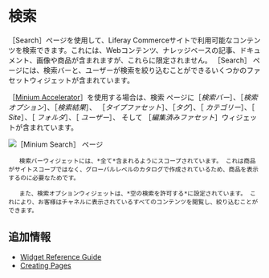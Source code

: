 # 検索

［Search］ページを使用して、Liferay Commerceサイトで利用可能なコンテンツを検索できます。これには、Webコンテンツ、ナレッジベースの記事、ドキュメント、画像や商品が含まれますが、これらに限定されません。 ［Search］ ページには、検索バーと、ユーザーが検索を絞り込むことができるいくつかのファセットウィジェットが含まれています。

［[Minium Accelerator](../../starting-a-store/using-the-minium-accelerator-to-jump-start-your-b2b-store.md)］を使用する場合は、検索 ページに［_検索バー_］、［_検索オプション_］、［_検索結果_］、 ［_タイプファセット_］、［_タグ_］、［ _カテゴリー_］、［ _Site_］、［ _フォルダ_］、［ _ユーザー_］、  そして ［_編集済みファセット_］ウィジェットが含まれています。

![［Minium Search］ ページ](./search/images/01.png)

```{note}
   検索バーウィジェットには、*全て*含まれるようにスコープされています。 これは商品がサイトスコープではなく、グローバルレベルのカタログで作成されているため、商品を表示するのに必要なためです。 

   また、検索オプションウィジェットは、*空の検索を許可する*に設定されています。 これにより、お客様はチャネルに表示されているすべてのコンテンツを閲覧し、絞り込むことができます。
```

## 追加情報

* [Widget Reference Guide](../liferay-commerce-widgets/widget-reference.md)
* [Creating Pages](https://help.liferay.com/hc/en-us/articles/360018171291-Creating-Pages)

